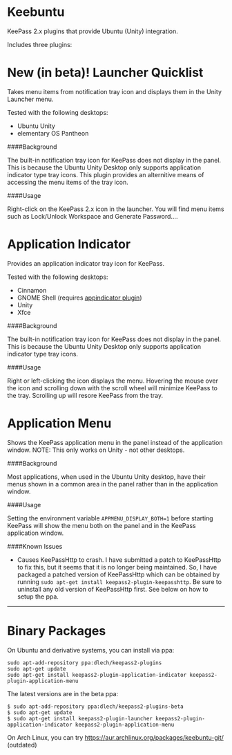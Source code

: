 Keebuntu
========

KeePass 2.x plugins that provide Ubuntu (Unity) integration.


Includes three plugins:

New (in beta)! Launcher Quicklist
=================================

Takes menu items from notification tray icon and displays them in the Unity Launcher menu.

Tested with the following desktops:
* Ubuntu Unity
* elementary OS Pantheon

####Background

The built-in notification tray icon for KeePass does not display in the panel. This is because the Ubuntu Unity
Desktop only supports application indicator type tray icons. This plugin provides an alternitive means of accessing the menu items of the tray icon.

####Usage

Right-click on the KeePass 2.x icon in the launcher. You will find menu items such as Lock/Unlock Workspace and Generate Password….


Application Indicator
=====================

Provides an application indicator tray icon for KeePass.

Tested with the following desktops:
* Cinnamon
* GNOME Shell (requires [appindicator plugin](https://extensions.gnome.org/extension/615/appindicator-support/))
* Unity
* Xfce

####Background

The built-in notification tray icon for KeePass does not display in the panel. This is because the Ubuntu Unity
Desktop only supports application indicator type tray icons.


####Usage

Right or left-clicking the icon displays the menu. Hovering the mouse over the icon and scrolling down with the
scroll wheel will minimize KeePass to the tray. Scrolling up will resore KeePass from the tray.


Application Menu
================

Shows the KeePass application menu in the panel instead of the application window. NOTE: This only works on Unity - not other desktops.


####Background


Most applications, when used in the Ubuntu Unity desktop, have their menus shown in a common area in the panel rather
than in the application window.


####Usage

Setting the environment variable `APPMENU_DISPLAY_BOTH=1` before starting KeePass will show the menu both on the panel
and in the KeePass application window.

####Known Issues

* Causes KeePassHttp to crash. I have submitted a patch to KeePassHttp to fix this, but it seems that it is no longer being maintained. So, I have packaged a patched version of KeePassHttp which can be obtained by running `sudo apt-get install keepass2-plugin-keepasshttp`. Be sure to uninstall any old version of KeePassHttp first. See below on how to setup the ppa.

-----

Binary Packages
===============

On Ubuntu and derivative systems, you can install via ppa:

```
sudo apt-add-repository ppa:dlech/keepass2-plugins
sudo apt-get update
sudo apt-get install keepass2-plugin-application-indicator keepass2-plugin-application-menu
```

The latest versions are in the beta ppa:
```
$ sudo apt-add-repository ppa:dlech/keepass2-plugins-beta
$ sudo apt-get update
$ sudo apt-get install keepass2-plugin-launcher keepass2-plugin-application-indicator keepass2-plugin-application-menu
```

On Arch Linux, you can try https://aur.archlinux.org/packages/keebuntu-git/ (outdated)
